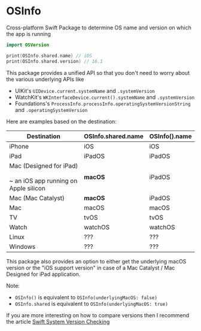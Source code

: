 # OSInfo

Cross-platform Swift Package to determine OS name and version on which the app is running

```swift
import OSVersion

print(OSInfo.shared.name) // iOS
print(OSInfo.shared.version) // 16.1
```

This package provides a unified API so that you don't need to worry about the various underlying APIs like
- UIKit's `UIDevice.current.systemName` and `.systemVersion`
- WatchKit's `WKInterfaceDevice.current().systemName` and `.systemVersion`
- Foundations's `ProcessInfo.processInfo.operatingSystemVersionString` and `.operatingSystemVersion`

Here are examples based on the destination:

| Destination                                                  | OSInfo.shared.name                          | OSInfo().name |
| ------------------------------------------------------------ | ------------------------------------------------------------ | ------------- |
| iPhone                                                       | iOS                                                          | iOS           |
| iPad                                                         | iPadOS                                                       | iPadOS        |
| Mac (Designed for iPad)<br /><br />~ an iOS app running on Apple silicon | **macOS** | iPadOS        |
| Mac (Mac Catalyst)                                           | **macOS**   | iPadOS        |
| Mac                                                         | macOS                                                      | macOS         |
| TV                                                           | tvOS                                                         | tvOS          |
| Watch                                                        | watchOS                                                      | watchOS       |
| Linux                                                        | ???                                                          | ???           |
Windows                                                      | ???           | ??? | 

This package also provides an option to either get the underlying macOS version or the "iOS support version" in case of a Mac Catalyst / Mac Designed for iPad application.

Note:
- `OSInfo()` is equivalent to `OSInfo(underlyingMacOS: false)`
- `OSInfo.shared` is equivalent to `OSInfo(underlyingMacOS: true)`

If you are more interesting on how to compare versions then I recommend the article [Swift System Version Checking](https://nshipster.com/swift-system-version-checking/)
